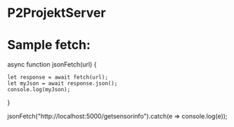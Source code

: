 # P2ProjektServer

# Sample fetch:

async function jsonFetch(url) {

    let response = await fetch(url);
    let myJson = await response.json();
    console.log(myJson);
}

jsonFetch("http://localhost:5000/getsensorinfo").catch(e => console.log(e));

